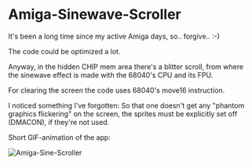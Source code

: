 # Amiga-Sinewave-Scroller

It's been a long time since my active Amiga days, so.. forgive.. :-)

The code could be optimized a lot.

Anyway, in the hidden CHIP mem area there's a blitter scroll, from where the sinewave effect is made with the 68040's CPU and its FPU.

For clearing the screen the code uses 68040's move16 instruction.

I noticed something I've forgotten: So that one doesn't get any "phantom graphics flickering" on the screen, the sprites must be explicitly set off (DMACON), if they're not used.

Short GIF-animation of the app:

![Amiga-Sine-Scroller](https://user-images.githubusercontent.com/61118857/117585921-d889a780-b11d-11eb-892e-42480cc2e53f.gif)
